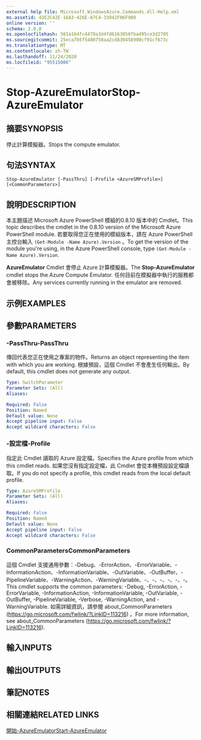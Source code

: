```yaml
---
external help file: Microsoft.WindowsAzure.Commands.dll-Help.xml
ms.assetid: 43E2C42E-16A3-426E-A7C4-33942F06F908
online version: ''
schema: 2.0.0
ms.openlocfilehash: 501a164fc4470a3d4fd6163050fba495ce3d2705
ms.sourcegitcommit: 25eca7b5f5480758aa2cd830458900cf91cf673c
ms.translationtype: MT
ms.contentlocale: zh-TW
ms.lasthandoff: 11/24/2020
ms.locfileid: "95515086"
---
```

# <span data-ttu-id="ce2c1-101">Stop-AzureEmulator</span><span class="sxs-lookup"><span data-stu-id="ce2c1-101">Stop-AzureEmulator</span></span>

## <span data-ttu-id="ce2c1-102">摘要</span><span class="sxs-lookup"><span data-stu-id="ce2c1-102">SYNOPSIS</span></span>
<span data-ttu-id="ce2c1-103">停止計算模擬器。</span><span class="sxs-lookup"><span data-stu-id="ce2c1-103">Stops the compute emulator.</span></span>

## <span data-ttu-id="ce2c1-104">句法</span><span class="sxs-lookup"><span data-stu-id="ce2c1-104">SYNTAX</span></span>

```
Stop-AzureEmulator [-PassThru] [-Profile <AzureSMProfile>] [<CommonParameters>]
```

## <span data-ttu-id="ce2c1-105">說明</span><span class="sxs-lookup"><span data-stu-id="ce2c1-105">DESCRIPTION</span></span>
<span data-ttu-id="ce2c1-106">本主題描述 Microsoft Azure PowerShell 模組的0.8.10 版本中的 Cmdlet。</span><span class="sxs-lookup"><span data-stu-id="ce2c1-106">This topic describes the cmdlet in the 0.8.10 version of the Microsoft Azure PowerShell module.</span></span>
<span data-ttu-id="ce2c1-107">若要取得您正在使用的模組版本，請在 Azure PowerShell 主控台輸入 `(Get-Module -Name Azure).Version` 。</span><span class="sxs-lookup"><span data-stu-id="ce2c1-107">To get the version of the module you're using, in the Azure PowerShell console, type `(Get-Module -Name Azure).Version`.</span></span>

<span data-ttu-id="ce2c1-108">**AzureEmulator** Cmdlet 會停止 Azure 計算模擬器。</span><span class="sxs-lookup"><span data-stu-id="ce2c1-108">The **Stop-AzureEmulator** cmdlet stops the Azure Compute Emulator.</span></span>
<span data-ttu-id="ce2c1-109">任何目前在模擬器中執行的服務都會被移除。</span><span class="sxs-lookup"><span data-stu-id="ce2c1-109">Any services currently running in the emulator are removed.</span></span>

## <span data-ttu-id="ce2c1-110">示例</span><span class="sxs-lookup"><span data-stu-id="ce2c1-110">EXAMPLES</span></span>

## <span data-ttu-id="ce2c1-111">參數</span><span class="sxs-lookup"><span data-stu-id="ce2c1-111">PARAMETERS</span></span>

### <span data-ttu-id="ce2c1-112">-PassThru</span><span class="sxs-lookup"><span data-stu-id="ce2c1-112">-PassThru</span></span>
<span data-ttu-id="ce2c1-113">傳回代表您正在使用之專案的物件。</span><span class="sxs-lookup"><span data-stu-id="ce2c1-113">Returns an object representing the item with which you are working.</span></span>
<span data-ttu-id="ce2c1-114">根據預設，這個 Cmdlet 不會產生任何輸出。</span><span class="sxs-lookup"><span data-stu-id="ce2c1-114">By default, this cmdlet does not generate any output.</span></span>

```yaml
Type: SwitchParameter
Parameter Sets: (All)
Aliases: 

Required: False
Position: Named
Default value: None
Accept pipeline input: False
Accept wildcard characters: False
```

### <span data-ttu-id="ce2c1-115">-設定檔</span><span class="sxs-lookup"><span data-stu-id="ce2c1-115">-Profile</span></span>
<span data-ttu-id="ce2c1-116">指定此 Cmdlet 讀取的 Azure 設定檔。</span><span class="sxs-lookup"><span data-stu-id="ce2c1-116">Specifies the Azure profile from which this cmdlet reads.</span></span>
<span data-ttu-id="ce2c1-117">如果您沒有指定設定檔，此 Cmdlet 會從本機預設設定檔讀取。</span><span class="sxs-lookup"><span data-stu-id="ce2c1-117">If you do not specify a profile, this cmdlet reads from the local default profile.</span></span>

```yaml
Type: AzureSMProfile
Parameter Sets: (All)
Aliases: 

Required: False
Position: Named
Default value: None
Accept pipeline input: False
Accept wildcard characters: False
```

### <span data-ttu-id="ce2c1-118">CommonParameters</span><span class="sxs-lookup"><span data-stu-id="ce2c1-118">CommonParameters</span></span>
<span data-ttu-id="ce2c1-119">這個 Cmdlet 支援通用參數：-Debug、-ErrorAction、-ErrorVariable、-InformationAction、-InformationVariable、-OutVariable、-OutBuffer、-PipelineVariable、-WarningAction、-WarningVariable、-、-、-、-、-、-。</span><span class="sxs-lookup"><span data-stu-id="ce2c1-119">This cmdlet supports the common parameters: -Debug, -ErrorAction, -ErrorVariable, -InformationAction, -InformationVariable, -OutVariable, -OutBuffer, -PipelineVariable, -Verbose, -WarningAction, and -WarningVariable.</span></span> <span data-ttu-id="ce2c1-120">如需詳細資訊，請參閱 about_CommonParameters (https://go.microsoft.com/fwlink/?LinkID=113216) 。</span><span class="sxs-lookup"><span data-stu-id="ce2c1-120">For more information, see about_CommonParameters (https://go.microsoft.com/fwlink/?LinkID=113216).</span></span>

## <span data-ttu-id="ce2c1-121">輸入</span><span class="sxs-lookup"><span data-stu-id="ce2c1-121">INPUTS</span></span>

## <span data-ttu-id="ce2c1-122">輸出</span><span class="sxs-lookup"><span data-stu-id="ce2c1-122">OUTPUTS</span></span>

## <span data-ttu-id="ce2c1-123">筆記</span><span class="sxs-lookup"><span data-stu-id="ce2c1-123">NOTES</span></span>

## <span data-ttu-id="ce2c1-124">相關連結</span><span class="sxs-lookup"><span data-stu-id="ce2c1-124">RELATED LINKS</span></span>

[<span data-ttu-id="ce2c1-125">開始-AzureEmulator</span><span class="sxs-lookup"><span data-stu-id="ce2c1-125">Start-AzureEmulator</span></span>](./Start-AzureEmulator.md)


